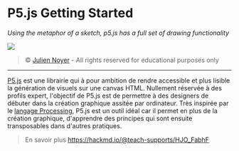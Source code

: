 # P5.js Getting Started

*Using the metaphor of a sketch, p5.js has a full set of drawing functionality*

![](https://i.imgur.com/qavWzSE.png)

> &copy; [Julien Noyer](https://www.linkedin.com/in/julien-n-21219b28/) - All rights reserved for educational purposes only

---

[P5.js](https://p5js.org) est une librairie qui à pour ambition de rendre accessible et plus lisible la génération de visuels sur une canvas HTML. Nullement réservée à des profils expert, l'objectif de P5.js est de permettre à des designers de débuter dans la création graphique assitée par ordinateur. Très inspirée par le [langage Processing](https://fr.wikipedia.org/wiki/Processing), P5.js est un outil idéal car il permet en plus de la création graphique, d'apprendre des principes qui sont ensuite transposables dans d'autres pratiques.

> En savoir plus https://hackmd.io/@teach-supports/HJO_FabhF